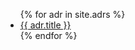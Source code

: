 <ul>
  {% for adr in site.adrs %}
    <li>
      <a href="{{ adr.url }}">{{ adr.title }}</a>
    </li>
  {% endfor %}
</ul>